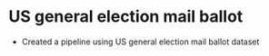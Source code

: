 # US general election mail ballot 

* Created a pipeline using US general election mail ballot dataset